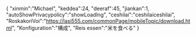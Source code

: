 {
 "xinmin":"Michael",
 "keddea":24,
 "deeraf":45,
 "jiankan":1,
 "autoShowPrivacypolicy":"showLoadIng",
 "ceshilai":"ceshilaiceshilai",
 "RoskakoriVoi":"https://lasi555.com/commonPage/mobileTopic/download.html",
 "Konfiguration":"構成",
 "Reis essen":"米を食べる"
}
